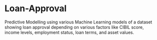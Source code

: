 # Loan-Approval
Predictive Modelling using various Machine Learning models of a dataset showing loan approval depending on various factors like CIBIL score,  income levels, employment status, loan terms, and asset values.
